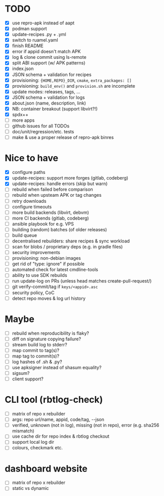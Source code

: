 # TODO

- [x] use repro-apk instead of aapt
- [x] podman support
- [x] update-recipes .py + .yml
- [x] switch to ruamel.yaml
- [x] finish README
- [x] error if appid doesn't match APK
- [x] log & clone commit using ls-remote
- [x] split ABI support (w/ APK patterns)
- [x] index.json
- [x] JSON schema + validation for recipes
- [x] provisioning: `{HOME,REPO}_DIR`, `cmake`, `extra_packages: []`
- [x] provisioning: `build_env()` and `provision.sh` are incomplete
- [x] update modes: releases, tags, ...
- [x] JSON schema + validation for logs
- [x] about.json (name, description, link)
- [x] NB: container breakout (support libvirt?!)
- [x] spdx++
- [ ] more apps
- [ ] github issues for all TODOs
- [ ] doc/unit/regression/etc. tests
- [ ] make & use a proper release of repro-apk binres

# Nice to have

- [x] configure paths
- [x] update-recipes: support more forges (gitlab, codeberg)
- [x] update-recipes: handle errors (skip but warn)
- [ ] rebuild when failed before comparison
- [ ] rebuild when upsteam APK or tag changes
- [ ] retry downloads
- [ ] configure timeouts
- [ ] more build backends (libvirt, debvm)
- [ ] more CI backends (gitlab, codeberg)
- [ ] ansible playbook for e.g. VPS
- [ ] building (random) batches (of older releases)
- [ ] build queue
- [ ] decentralised rebuilders: share recipes & sync workload
- [ ] scan for blobs / proprietary deps (e.g. in gradle files)
- [ ] security improvements
- [ ] provisioning: non-debian images
- [ ] get rid of "type: ignore" if possible
- [ ] automated check for latest cmdline-tools
- [ ] ability to use SDK rebuilds
- [ ] run update-log on PRs (unless head matches create-pull-request/)
- [ ] git verify-commit/tag if `keys/<appid>.asc`
- [ ] security policy, CoC
- [ ] detect repo moves & log url history

# Maybe

- [ ] rebuild when reproducibility is flaky?
- [ ] diff on signature copying failure?
- [ ] stream build log to stderr?
- [ ] map commit to tag(s)?
- [ ] map tag to commit(s)?
- [ ] log hashes of .sh & .py?
- [ ] use apksigner instead of shasum equality?
- [ ] sigsum?
- [ ] client support?

# CLI tool (rbtlog-check)

- [ ] matrix of repo x rebuilder
- [ ] args: repo url/name, appid, code/tag, --json
- [ ] verified, unknown (not in log), missing (not in repo), error (e.g. sha256 mismatch)
- [ ] use cache dir for repo index & rbtlog checkout
- [ ] support local log dir
- [ ] colours, checkmark etc.

# dashboard website

- [ ] matrix of repo x rebuilder
- [ ] static vs dynamic
